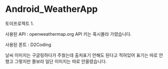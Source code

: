 # Android_WeatherApp
토이프로젝트 1.

사용된 API : openweathermap.org
API 키는 혹시몰라 가렸습니다.

사용된 폰트 : D2Coding

날씨 이미지는 구글링하다가 주웠는데 출처표기 안해도 된다고 적혀있어 표기는 따로 안했고
그렇지만 쫄보라 일단 이미지는 따로 안올렸습니다.


